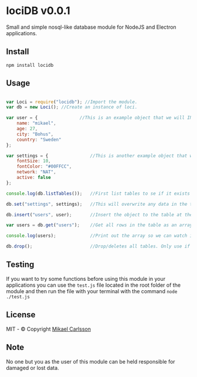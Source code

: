 # lociDB v0.0.1
Small and simple nosql-like database module 
for NodeJS and Electron applications.

## Install
`npm install locidb`

## Usage

```javascript

var Loci = require("locidb"); //Import the module.
var db = new Loci(); //Create an instance of loci.

var user = {                //This is an example object that we will INSERT into a table.
    name: "mikael",
    age: 27,
    city: "Bohus",
    country: "Sweden"
};

var settings = {                //This is another example object that we will SET into a table.
    fontSize: 10,
    fontColor: "#00FFCC",
    network: "NAT",
    active: false
};

console.log(db.listTables());   //First list tables to se if it exists any already.

db.set("settings", settings);   //This will overwrite any data in the table and insert the value instead.

db.insert("users", user);       //Insert the object to the table at the end.

var users = db.get("users");    //Get all rows in the table as an array of objects

console.log(users);             //Print out the array so we can watch it.

db.drop();                      //Drop/deletes all tables. Only use if you know what you doing.
```

## Testing
If you want to try some functions before using this module 
in your applications you can use the `test.js` file located in the
root folder of the module and then run the file with your terminal with the command
`node ./test.js`

## License
MIT - © Copyright [Mikael Carlsson](http://mikaelcarlsson.info)

## Note
No one but you as the user of this module can be held responsible for damaged or lost data.